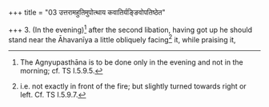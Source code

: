 +++
title = "03 उत्तरामहुतिमुपोत्थाय कवातिर्यङ्ङिवोपतिष्ठेत"

+++
3. (In the evening)[^1] after the second libation, having got up he should stand near the Āhavanīya a little obliquely facing[^2] it, while praising it,


[^1]: The Agnyupasthāna is to be done only in the evening and not in the morning; cf. TS I.5.9.5.  

[^2]: i.e. not exactly in front of the fire; but slightly turned towards right or left. Cf. TS I.5.9.7.
